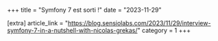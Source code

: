 +++
title = "Symfony 7 est sorti !"
date = "2023-11-29"

[extra]
article_link = "https://blog.sensiolabs.com/2023/11/29/interview-symfony-7-in-a-nutshell-with-nicolas-grekas/"
category = 1
+++